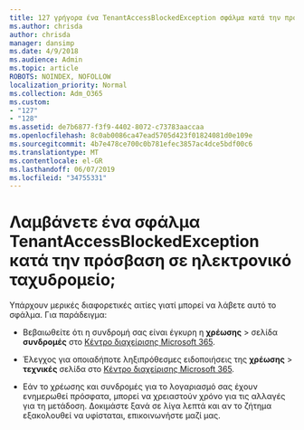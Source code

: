 ```yaml
---
title: 127 γρήγορα ένα TenantAccessBlockedException σφάλμα κατά την πρόσβαση σε ηλεκτρονικό ταχυδρομείο;
ms.author: chrisda
author: chrisda
manager: dansimp
ms.date: 4/9/2018
ms.audience: Admin
ms.topic: article
ROBOTS: NOINDEX, NOFOLLOW
localization_priority: Normal
ms.collection: Adm_O365
ms.custom:
- "127"
- "128"
ms.assetid: de7b6877-f3f9-4402-8072-c73783aaccaa
ms.openlocfilehash: 8c0ab0086ca47ead5705d423f01824081d0e109e
ms.sourcegitcommit: 4b7e478ce700c0b781efec3857ac4dce5bdf00c6
ms.translationtype: MT
ms.contentlocale: el-GR
ms.lasthandoff: 06/07/2019
ms.locfileid: "34755331"
---
```

# <a name="getting-a-tenantaccessblockedexception-error-when-accessing-email"></a>Λαμβάνετε ένα σφάλμα TenantAccessBlockedException κατά την πρόσβαση σε ηλεκτρονικό ταχυδρομείο;

Υπάρχουν μερικές διαφορετικές αιτίες γιατί μπορεί να λάβετε αυτό το σφάλμα. Για παράδειγμα:

- Βεβαιωθείτε ότι η συνδρομή σας είναι έγκυρη η **χρέωσης** \> σελίδα **συνδρομές** στο [Κέντρο διαχείρισης Microsoft 365](https://portal.office.com/adminportal/home#/subscriptions).

- Έλεγχος για οποιαδήποτε ληξιπρόθεσμες ειδοποιήσεις της **χρέωσης** \> **τεχνικές** σελίδα στο [Κέντρο διαχείρισης Microsoft 365](https://portal.office.com/adminportal/home#/billoverview).

- Εάν το χρέωσης και συνδρομές για το λογαριασμό σας έχουν ενημερωθεί πρόσφατα, μπορεί να χρειαστούν χρόνο για τις αλλαγές για τη μετάδοση. Δοκιμάστε ξανά σε λίγα λεπτά και αν το ζήτημα εξακολουθεί να υφίσταται, επικοινωνήστε μαζί μας.
